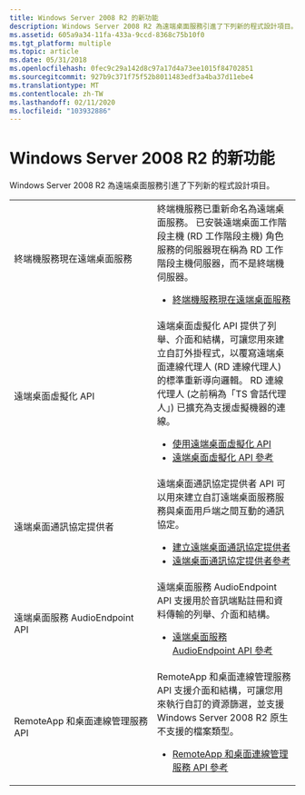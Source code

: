 ```yaml
---
title: Windows Server 2008 R2 的新功能
description: Windows Server 2008 R2 為遠端桌面服務引進了下列新的程式設計項目。
ms.assetid: 605a9a34-11fa-433a-9ccd-8368c75b10f0
ms.tgt_platform: multiple
ms.topic: article
ms.date: 05/31/2018
ms.openlocfilehash: 0fec9c29a142d8c97a17d4a73ee1015f84702851
ms.sourcegitcommit: 927b9c371f75f52b8011483edf3a4ba37d11ebe4
ms.translationtype: MT
ms.contentlocale: zh-TW
ms.lasthandoff: 02/11/2020
ms.locfileid: "103932886"
---
```

# <a name="whats-new-in-windows-server-2008-r2"></a>Windows Server 2008 R2 的新功能

Windows Server 2008 R2 為遠端桌面服務引進了下列新的程式設計項目。



<table>
<colgroup>
<col style="width: 50%" />
<col style="width: 50%" />
</colgroup>
<tbody>
<tr class="odd">
<td>終端機服務現在遠端桌面服務<br/></td>
<td>終端機服務已重新命名為遠端桌面服務。 已安裝遠端桌面工作階段主機 (RD 工作階段主機) 角色服務的伺服器現在稱為 RD 工作階段主機伺服器，而不是終端機伺服器。<br/>
<ul>
<li><a href="terminal-services-is-now-remote-desktop-services.md">終端機服務現在遠端桌面服務</a></li>
</ul></td>
</tr>
<tr class="even">
<td>遠端桌面虛擬化 API<br/></td>
<td>遠端桌面虛擬化 API 提供了列舉、介面和結構，可讓您用來建立自訂外掛程式，以覆寫遠端桌面連線代理人 (RD 連線代理人) 的標準重新導向邏輯。 RD 連線代理人 (之前稱為「TS 會話代理人」) 已擴充為支援虛擬機器的連線。<br/>
<ul>
<li><a href="using-the-remote-desktop-virtualization-api.md">使用遠端桌面虛擬化 API</a></li>
<li><a href="terminal-services-virtualization-api-reference.md">遠端桌面虛擬化 API 參考</a></li>
</ul></td>
</tr>
<tr class="odd">
<td>遠端桌面通訊協定提供者<br/></td>
<td>遠端桌面通訊協定提供者 API 可以用來建立自訂遠端桌面服務服務與桌面用戶端之間互動的通訊協定。<br/>
<ul>
<li><a href="creating-a-custom-remote-protocol.md">建立遠端桌面通訊協定提供者</a></li>
<li><a href="custom-remote-protocol-reference.md">遠端桌面通訊協定提供者參考</a></li>
</ul></td>
</tr>
<tr class="even">
<td>遠端桌面服務 AudioEndpoint API<br/></td>
<td>遠端桌面服務 AudioEndpoint API 支援用於音訊端點註冊和資料傳輸的列舉、介面和結構。<br/>
<ul>
<li><a href="terminal-services-audioendpoint-api-reference.md">遠端桌面服務 AudioEndpoint API 參考</a></li>
</ul></td>
</tr>
<tr class="odd">
<td>RemoteApp 和桌面連線管理服務 API<br/></td>
<td>RemoteApp 和桌面連線管理服務 API 支援介面和結構，可讓您用來執行自訂的資源篩選，並支援 Windows Server 2008 R2 原生不支援的檔案類型。<br/>
<ul>
<li><a href="centralized-publishing-api-reference.md">RemoteApp 和桌面連線管理服務 API 參考</a></li>
</ul></td>
</tr>
</tbody>
</table>



 

 

 





